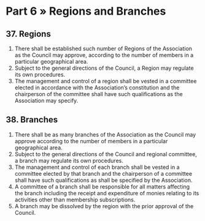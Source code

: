 # Part 6 » Regions and Branches

## 37. Regions

1.  There shall be established such number of Regions of the
    Association as the Council may approve, according to the number of
    members in a particular geographical area.
2.  Subject to the general directions of the Council, a Region may
    regulate its own procedures.
3.  The management and control of a region shall be vested in a
    committee elected in accordance with the Association’s constitution
    and the chairperson of the committee shall have such qualifications
    as the Association may specify.

## 38. Branches

1.  There shall be as many branches of the Association as the
    Council may approve according to the number of members in a
    particular geographical area.
2.  Subject to the general directions of the Council and regional
    committee, a branch may regulate its own procedures.
3.  The management and control of each branch shall be vested in a
    committee elected by that branch and the chairperson of a committee
    shall have such qualifications as shall be specified by the
    Association.
4.  A committee of a branch shall be responsible for all matters
    affecting the branch including the receipt and expenditure of monies
    relating to its activities other than membership subscriptions.
5.  A branch may be dissolved by the region with the prior approval of
    the Council.
